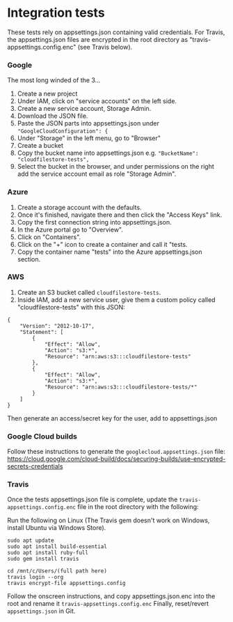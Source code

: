 ﻿# Integration tests

These tests rely on appsettings.json containing valid credentials. For Travis, the appsettings.json files
 are encrypted in the root directory as "travis-appsettings.config.enc" (see Travis below).
  


### Google

The most long winded of the 3...

1. Create a new project
1. Under IAM, click on "service accounts" on the left side.
1. Create a new service account, Storage Admin.
1. Download the JSON file.
1. Paste the JSON parts into appsettings.json under `"GoogleCloudConfiguration": {`
1. Under "Storage" in the left menu, go to "Browser"
1. Create a bucket
1. Copy the bucket name into appsettings.json e.g. `"BucketName": "cloudfilestore-tests",`
1. Select the bucket in the browser, and under permissions on the right add the service account email as role "Storage Admin".

### Azure

1. Create a storage account with the defaults.
1. Once it's finished, navigate there and then click the "Access Keys" link.
1. Copy the first connection string into appsettings.json.
1. In the Azure portal go to "Overview".
1. Click on "Containers".
1. Click on the "+" icon to create a container and call it "tests.
1. Copy the container name "tests" into the Azure appsettings.json section.

### AWS

1. Create an S3 bucket called `cloudfilestore-tests`.
1. Inside IAM, add a new service user, give them a custom policy called "cloudfilestore-tests" with this JSON:

```
{
    "Version": "2012-10-17",
    "Statement": [
        {
            "Effect": "Allow",
            "Action": "s3:*",
            "Resource": "arn:aws:s3:::cloudfilestore-tests"
        },
        {
            "Effect": "Allow",
            "Action": "s3:*",
            "Resource": "arn:aws:s3:::cloudfilestore-tests/*"
        }
    ]
}
```

Then generate an access/secret key for the user, add to appsettings.json

### Google Cloud builds

Follow these instructions to generate the `googlecloud.appsettings.json` file:
https://cloud.google.com/cloud-build/docs/securing-builds/use-encrypted-secrets-credentials

### Travis

Once the tests appsettings.json file is complete, update the `travis-appsettings.config.enc` file in the root 
directory with the following:

Run the following on Linux (The Travis gem doesn't work on Windows, install Ubuntu via Windows Store).

```
sudo apt update
sudo apt install build-essential
sudo apt install ruby-full
sudo gem install travis

cd /mnt/c/Users/(full path here)
travis login --org
travis encrypt-file appsettings.config
```

Follow the onscreen instructions, and copy appsettings.json.enc into the root and rename it `travis-appsettings.config.enc`
Finally, reset/revert `appsettings.json` in Git.